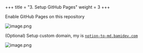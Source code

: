 +++
title = "3. Setup GitHub Pages"
weight = 3
+++


Enable GitHub Pages on this repository


![image.png](https://prod-files-secure.s3.us-west-2.amazonaws.com/d5da4832-3825-4b06-9f7d-86c687d890a2/f6273bbd-1602-47e7-bb2a-692703605499/image.png?X-Amz-Algorithm=AWS4-HMAC-SHA256&X-Amz-Content-Sha256=UNSIGNED-PAYLOAD&X-Amz-Credential=AKIAT73L2G45HZZMZUHI%2F20240907%2Fus-west-2%2Fs3%2Faws4_request&X-Amz-Date=20240907T184856Z&X-Amz-Expires=3600&X-Amz-Signature=3edba2443c2bbbcabf5fb39919d62d8696fda63cb194dcd53682eb98a9750616&X-Amz-SignedHeaders=host&x-id=GetObject)


(Optional) Setup custom domain, my is [`notion-to-md.bamidev.com`](http://notion-to-md.bamidev.com/)


![image.png](https://prod-files-secure.s3.us-west-2.amazonaws.com/d5da4832-3825-4b06-9f7d-86c687d890a2/b3364b7f-ee98-43d3-8e18-c55d5a0a9d95/image.png?X-Amz-Algorithm=AWS4-HMAC-SHA256&X-Amz-Content-Sha256=UNSIGNED-PAYLOAD&X-Amz-Credential=AKIAT73L2G45HZZMZUHI%2F20240907%2Fus-west-2%2Fs3%2Faws4_request&X-Amz-Date=20240907T184856Z&X-Amz-Expires=3600&X-Amz-Signature=937ed216cac5b65681c25c75f0b0c2e49b9f89133c2b21e1eeeb9b0b6b0aacb8&X-Amz-SignedHeaders=host&x-id=GetObject)


